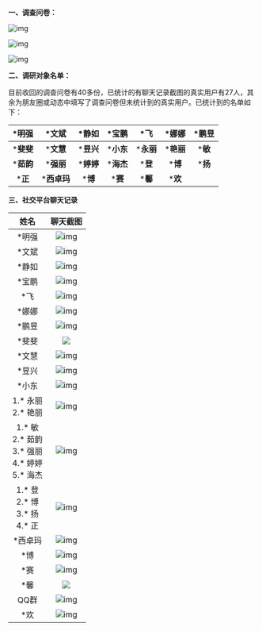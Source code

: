 **一、调查问卷：**

![img](https://i.loli.net/2021/05/04/Mm4GPVLbFiaqX7f.jpg)

![img](https://i.loli.net/2021/05/04/dHC7JMkPzwoqRyf.jpg)

![img](https://i.loli.net/2021/05/04/RjXm51kMliDgbed.jpg)



**二、调研对象名单：**

目前收回的调查问卷有40多份，已统计的有聊天记录截图的真实用户有27人，其余为朋友圈或动态中填写了调查问卷但未统计到的真实用户。已统计到的名单如下：

| ***明强** |  ***文斌**  | ***静如** | ***宝鹏** |  ***飞**  | ***娜娜** | ***鹏昱** |
| :-------: | :---------: | :-------: | :-------: | :-------: | :-------: | :-------: |
| ***斐斐** |  ***文慧**  | ***昱兴** | ***小东** | ***永丽** | ***艳丽** |  ***敏**  |
| ***茹韵** |  ***强丽**  | ***婷婷** | ***海杰** |  ***登**  |  ***博**  |  ***扬**  |
|  ***正**  | ***西卓玛** |  ***博**  |  ***赛**  |  ***馨**  |  ***欢**  |           |



**三、社交平台聊天记录**

|                            姓名                            |                         聊天截图                          |
| :--------------------------------------------------------: | :-------------------------------------------------------: |
|                           *明强                            | ![img](https://i.loli.net/2021/05/04/etyVA6WwlEXgvS3.jpg) |
|                           *文斌                            | ![img](https://i.loli.net/2021/05/04/knbcA8RdNLMJjVg.jpg) |
|                           *静如                            | ![img](https://i.loli.net/2021/05/04/ZU9zyDqfmN3CcAP.jpg) |
|                           *宝鹏                            | ![img](https://i.loli.net/2021/05/04/mc1HyWKU3VMoYjB.jpg) |
|                            *飞                             | ![img](https://i.loli.net/2021/05/04/rYSoRcahiV3dBuv.jpg) |
|                           *娜娜                            | ![img](https://i.loli.net/2021/05/04/HLd4YI6zRN7yvrp.jpg) |
|                           *鹏昱                            | ![img](https://i.loli.net/2021/05/04/rcqo1Dpy8AwaFUZ.jpg) |
|                           *斐斐                            |  ![](https://i.loli.net/2021/05/04/uCxZ9gfEiUO5ze1.jpg)   |
|                           *文慧                            | ![img](https://i.loli.net/2021/05/04/HrfMYqm8JQO6uai.jpg) |
|                           *昱兴                            | ![img](https://i.loli.net/2021/05/04/Wkzh1pnGF6Dx5EM.jpg) |
|                           *小东                            | ![img](https://i.loli.net/2021/05/04/YkcnMQeiaVUsClg.jpg) |
|                   1.* 永丽<br/>2.* 艳丽                    | ![img](https://i.loli.net/2021/05/04/AZRQ2abBU3eyJCc.jpg) |
| 1.* 敏<br/>2.* 茹韵<br/>3.* 强丽<br/>4.* 婷婷<br/>5.* 海杰 | ![img](https://i.loli.net/2021/05/04/tRnJlWO6u1pejTG.jpg) |
|          1.* 登<br/>2.* 博<br/>3.* 扬<br/>4.* 正           | ![img](https://i.loli.net/2021/05/04/PIYHu8FTaNyqJUl.jpg) |
|                          *西卓玛                           | ![img](https://i.loli.net/2021/05/04/k8gQpKXDsejmznE.jpg) |
|                            *博                             | ![img](https://i.loli.net/2021/05/04/BVxumyCPc6OoKaQ.jpg) |
|                            *赛                             | ![img](https://i.loli.net/2021/05/04/BVILNqgl78A2fcC.jpg) |
|                            *馨                             |  ![](https://i.loli.net/2021/05/04/BVILNqgl78A2fcC.jpg)   |
|                            QQ群                            | ![img](https://i.loli.net/2021/05/04/3IFTiXLWcDYpzuh.jpg) |
|                            *欢                             | ![img](https://i.loli.net/2021/05/04/LT5pv8VHhoe7YZE.jpg) |

